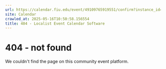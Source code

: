 ```yaml
---
url: https://calendar.fiu.edu/event/49109765919551/confirm?instance_id=49109765950291&return=https%3A%2F%2Fcalendar.fiu.edu%2Fcalendar%3Fevent_types%255B%255D%3D121721
site: Calendar
crawled_at: 2025-05-16T10:50:58.156554
title: 404 - Localist Event Calendar Software
---
```


# 404 - not found
We couldn't find the page on this community event platform.

